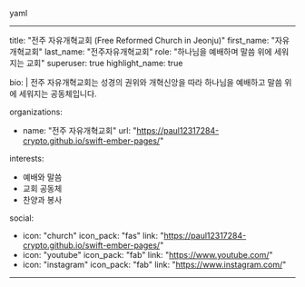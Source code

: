 yaml

---
title: "전주 자유개혁교회 (Free Reformed Church in Jeonju)"
first_name: "자유개혁교회"
last_name: "전주자유개혁교회"
role: "하나님을 예배하며 말씀 위에 세워지는 교회"
superuser: true
highlight_name: true

bio: |
  전주 자유개혁교회는 성경의 권위와 개혁신앙을 따라
  하나님을 예배하고 말씀 위에 세워지는 공동체입니다.

organizations:
  - name: "전주 자유개혁교회"
    url: "https://paul12317284-crypto.github.io/swift-ember-pages/"

interests:
  - 예배와 말씀
  - 교회 공동체
  - 찬양과 봉사

social:
  - icon: "church"
    icon_pack: "fas"
    link: "https://paul12317284-crypto.github.io/swift-ember-pages/"
  - icon: "youtube"
    icon_pack: "fab"
    link: "https://www.youtube.com/"
  - icon: "instagram"
    icon_pack: "fab"
    link: "https://www.instagram.com/"

---